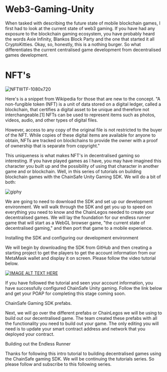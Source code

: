 # Web3-Gaming-Unity

When tasked with describing the future state of mobile blockchain games, I first had to look at the current state of web3 gaming. If you have had any exposure to the blockchain gaming ecosystem, you have probably heard the words Axie Infinity, Blankos Block Party and the one that started it all CryptoKitties. Okay, so, honestly, this is a nothing burger. So what differentiates the current centralised game development from decentralised games development.

# NFT's


![NFTWTF-1080x720](https://user-images.githubusercontent.com/681817/135502611-174c0589-d890-41d9-805b-fcb0a4bb237b.jpg?style=centerme)


Here's is a snippet from Wikipedia for those that are new to the concept.
"A non-fungible token (NFT) is a unit of data stored on a digital ledger, called a blockchain, that certifies a digital asset to be unique and therefore not interchangeable.[1] NFTs can be used to represent items such as photos, videos, audio, and other types of digital files. 

However, access to any copy of the original file is not restricted to the buyer of the NFT. While copies of these digital items are available for anyone to obtain, NFTs are tracked on blockchains to provide the owner with a proof of ownership that is separate from copyright."

This uniqueness is what makes NFT's in decentralised gaming so interesting. If you have played games as I have, you may have imagined this character you built up and the possibility of using that character in another game and or blockchain. Well, in this series of tutorials on building blockchain games with the ChainSafe Unity Gaming SDK. We will do a bit of both:



![giphy](https://user-images.githubusercontent.com/681817/135502868-a40e1355-d1d2-4253-b457-f12b84c54cd5.gif?style=centerme)


We are going to need to download the SDK and set up our development environment.
We will walk through the SDK and get you up to speed on everything you need to know and the ChainLegos needed to create your decentralised games.
We will lay the foundation for our endless runner game that will start as a WebGL browser game, "the current state of decentralised gaming," and then port that game to a mobile experience.

Installing the SDK and configuring our development environment

We will begin by downloading the SDK from GitHub and then creating a starting project to get the players to get the account information from our MetaMask wallet and display it on screen. Please follow the video tutorial below.

[![IMAGE ALT TEXT HERE](https://img.youtube.com/vi/8UHLtXWJdt8/0.jpg)](https://www.youtube.com/watch?v=8UHLtXWJdt8)

If you have followed the tutorial and seen your account information, you have successfully configured ChainSafe Unity gaming. Follow the link below and get your POAP for completing this stage coming soon.


ChainSafe Gaming SDK prefabs.

Next, we will go over the different prefabs or ChainLegos we will be using to build out our decentralised game. The team created these prefabs with all the functionality you need to build out your game. The only editing you will need is to update your smart contract address and network that you deployed your contract.


<Insert Video Deploying Building Minting NFT open sea testnet>

Building out the Endless Runner

<Insert Video Building out simple Endless Runner in Unity3D with NFT as character>


Thanks for following this intro tutorial to building decentralised games using the ChainSafe gaming SDK. We will be continuing the tutorials series. So please follow and subscribe to this following series.


